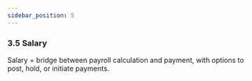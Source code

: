 ```yaml
---
sidebar_position: 5
---
```


### 3.5 Salary

Salary = bridge between payroll calculation and payment, with options to post, hold, or initiate payments.